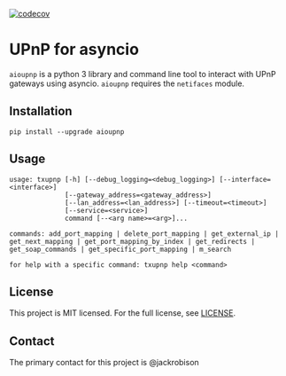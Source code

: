 [![codecov](https://codecov.io/gh/lbryio/txupnp/branch/master/graph/badge.svg)](https://codecov.io/gh/lbryio/txupnp)

# UPnP for asyncio

`aioupnp` is a python 3 library and command line tool to interact with UPnP gateways using asyncio. `aioupnp` requires the `netifaces` module.

## Installation

```
pip install --upgrade aioupnp
```

## Usage

```
usage: txupnp [-h] [--debug_logging=<debug_logging>] [--interface=<interface>]
              [--gateway_address=<gateway_address>]
              [--lan_address=<lan_address>] [--timeout=<timeout>]
              [--service=<service>]
              command [--<arg name>=<arg>]...

commands: add_port_mapping | delete_port_mapping | get_external_ip | get_next_mapping | get_port_mapping_by_index | get_redirects | get_soap_commands | get_specific_port_mapping | m_search

for help with a specific command: txupnp help <command>
```


## License

This project is MIT licensed. For the full license, see [LICENSE](LICENSE).

## Contact

The primary contact for this project is @jackrobison
